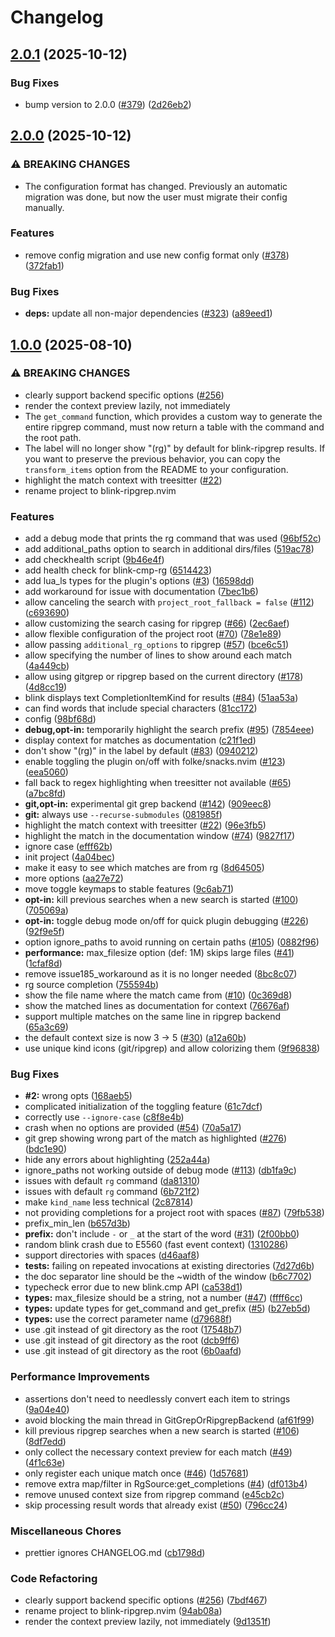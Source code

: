 # Changelog

## [2.0.1](https://github.com/mikavilpas/blink-ripgrep.nvim/compare/v2.0.0...v2.0.1) (2025-10-12)


### Bug Fixes

* bump version to 2.0.0 ([#379](https://github.com/mikavilpas/blink-ripgrep.nvim/issues/379)) ([2d26eb2](https://github.com/mikavilpas/blink-ripgrep.nvim/commit/2d26eb252745d1670e64656657d9f34d158fd25f))

## [2.0.0](https://github.com/mikavilpas/blink-ripgrep.nvim/compare/v1.0.0...v2.0.0) (2025-10-12)


### ⚠ BREAKING CHANGES

* The configuration format has changed. Previously an automatic migration was done, but now the user must migrate their config manually.

### Features

* remove config migration and use new config format only ([#378](https://github.com/mikavilpas/blink-ripgrep.nvim/issues/378)) ([372fab1](https://github.com/mikavilpas/blink-ripgrep.nvim/commit/372fab131330eb697c730e42d6e35a7c68167fbf))


### Bug Fixes

* **deps:** update all non-major dependencies ([#323](https://github.com/mikavilpas/blink-ripgrep.nvim/issues/323)) ([a89eed1](https://github.com/mikavilpas/blink-ripgrep.nvim/commit/a89eed1e48859bc59d9e0ba729727a885f24fb67))

## [1.0.0](https://github.com/mikavilpas/blink-ripgrep.nvim/compare/v1.0.0...v1.0.0) (2025-08-10)


### ⚠ BREAKING CHANGES

* clearly support backend specific options ([#256](https://github.com/mikavilpas/blink-ripgrep.nvim/issues/256))
* render the context preview lazily, not immediately
* The `get_command` function, which provides a custom way to generate the entire ripgrep command, must now return a table with the command and the root path.
* The label will no longer show "(rg)" by default for blink-ripgrep results. If you want to preserve the previous behavior, you can copy the `transform_items` option from the README to your configuration.
* highlight the match context with treesitter ([#22](https://github.com/mikavilpas/blink-ripgrep.nvim/issues/22))
* rename project to blink-ripgrep.nvim

### Features

* add a debug mode that prints the rg command that was used ([96bf52c](https://github.com/mikavilpas/blink-ripgrep.nvim/commit/96bf52cd405d16ed6474302b21b38778dc5a7b38))
* add additional_paths option to search in additional dirs/files ([519ac78](https://github.com/mikavilpas/blink-ripgrep.nvim/commit/519ac7894113f6a7b517b157c26e31fbd58a0de5))
* add checkhealth script ([9b46e4f](https://github.com/mikavilpas/blink-ripgrep.nvim/commit/9b46e4fa81ca1b3a73b676741eb466b02f2b1d73))
* add health check for blink-cmp-rg ([6514423](https://github.com/mikavilpas/blink-ripgrep.nvim/commit/65144236503203f63046eb9f0a4b2094c7b21817))
* add lua_ls types for the plugin's options ([#3](https://github.com/mikavilpas/blink-ripgrep.nvim/issues/3)) ([16598dd](https://github.com/mikavilpas/blink-ripgrep.nvim/commit/16598dd1c47c1f5ef163d552ac1c5d66e886f8dd))
* add workaround for issue with documentation ([7bec1b6](https://github.com/mikavilpas/blink-ripgrep.nvim/commit/7bec1b61233cc81384eda181d099370a8282218b))
* allow canceling the search with `project_root_fallback = false` ([#112](https://github.com/mikavilpas/blink-ripgrep.nvim/issues/112)) ([c693690](https://github.com/mikavilpas/blink-ripgrep.nvim/commit/c6936902a29ee41493c09b174b08ec3f95ab722b))
* allow customizing the search casing for ripgrep ([#66](https://github.com/mikavilpas/blink-ripgrep.nvim/issues/66)) ([2ec6aef](https://github.com/mikavilpas/blink-ripgrep.nvim/commit/2ec6aef3517b83659fdaef57b4b1fd4ed41e9692))
* allow flexible configuration of the project root ([#70](https://github.com/mikavilpas/blink-ripgrep.nvim/issues/70)) ([78e1e89](https://github.com/mikavilpas/blink-ripgrep.nvim/commit/78e1e89f2306bf707fdd0b668b61a313e27f1144))
* allow passing `additional_rg_options` to ripgrep ([#57](https://github.com/mikavilpas/blink-ripgrep.nvim/issues/57)) ([bce6c51](https://github.com/mikavilpas/blink-ripgrep.nvim/commit/bce6c517d24dfa24fec862ad79f0aa85d0b95e85))
* allow specifying the number of lines to show around each match ([4a449cb](https://github.com/mikavilpas/blink-ripgrep.nvim/commit/4a449cb3f7cb28b63fbd1d6d93e02008aa59cb09))
* allow using gitgrep or ripgrep based on the current directory ([#178](https://github.com/mikavilpas/blink-ripgrep.nvim/issues/178)) ([4d8cc19](https://github.com/mikavilpas/blink-ripgrep.nvim/commit/4d8cc19ca63a8236d6c9da384e2d7b0f63517069))
* blink displays text CompletionItemKind for results ([#84](https://github.com/mikavilpas/blink-ripgrep.nvim/issues/84)) ([51aa53a](https://github.com/mikavilpas/blink-ripgrep.nvim/commit/51aa53a2ec044ea6c6ed61d6ac8e68f4aa940482))
* can find words that include special characters ([81cc172](https://github.com/mikavilpas/blink-ripgrep.nvim/commit/81cc172f44bec0ad0981f17d7547e03b0aacc105))
* config ([98bf68d](https://github.com/mikavilpas/blink-ripgrep.nvim/commit/98bf68dcf9de6ff3125f5089898716a26016a8a2))
* **debug,opt-in:** temporarily highlight the search prefix ([#95](https://github.com/mikavilpas/blink-ripgrep.nvim/issues/95)) ([7854eee](https://github.com/mikavilpas/blink-ripgrep.nvim/commit/7854eeedf478f3eaf2c22d7bbb2dad16c2b12153))
* display context for matches as documentation ([c21f1ed](https://github.com/mikavilpas/blink-ripgrep.nvim/commit/c21f1ed685d0fee7a8a7dc29bd24fad39b01546e))
* don't show "(rg)" in the label by default ([#83](https://github.com/mikavilpas/blink-ripgrep.nvim/issues/83)) ([0940212](https://github.com/mikavilpas/blink-ripgrep.nvim/commit/09402126fa63afa991947132f68ede6f1239c4ac))
* enable toggling the plugin on/off with folke/snacks.nvim ([#123](https://github.com/mikavilpas/blink-ripgrep.nvim/issues/123)) ([eea5060](https://github.com/mikavilpas/blink-ripgrep.nvim/commit/eea5060f45dd8ca4fec8be25f6a4c0c2ff04dbf5))
* fall back to regex highlighting when treesitter not available ([#65](https://github.com/mikavilpas/blink-ripgrep.nvim/issues/65)) ([a7bc8fd](https://github.com/mikavilpas/blink-ripgrep.nvim/commit/a7bc8fd1743a6fda645756fd498c738d15637072))
* **git,opt-in:** experimental git grep backend ([#142](https://github.com/mikavilpas/blink-ripgrep.nvim/issues/142)) ([909eec8](https://github.com/mikavilpas/blink-ripgrep.nvim/commit/909eec82d2d48190541d282e5eff4cf7d06693b3))
* **git:** always use `--recurse-submodules` ([081985f](https://github.com/mikavilpas/blink-ripgrep.nvim/commit/081985f9110f0183d27e26f3ae90dd9f62c7c349))
* highlight the match context with treesitter ([#22](https://github.com/mikavilpas/blink-ripgrep.nvim/issues/22)) ([96e3fb5](https://github.com/mikavilpas/blink-ripgrep.nvim/commit/96e3fb539d7abb55f16b04aea5ebcedb1acc7b28))
* highlight the match in the documentation window ([#74](https://github.com/mikavilpas/blink-ripgrep.nvim/issues/74)) ([9827f17](https://github.com/mikavilpas/blink-ripgrep.nvim/commit/9827f17d9b1bb443327ef97ff6b66c8745d67775))
* ignore case ([efff62b](https://github.com/mikavilpas/blink-ripgrep.nvim/commit/efff62ba875f3fa77a7bce7ae315e807b7e00909))
* init project ([4a04bec](https://github.com/mikavilpas/blink-ripgrep.nvim/commit/4a04bece758913ec0a4ee87dfc6a5ac75485f579))
* make it easy to see which matches are from rg ([8d64505](https://github.com/mikavilpas/blink-ripgrep.nvim/commit/8d6450596cb6bfdb078b7069d8273966dc0b2fee))
* more options ([aa27e72](https://github.com/mikavilpas/blink-ripgrep.nvim/commit/aa27e728222034de4e4f642d397fd849481de8f2))
* move toggle keymaps to stable features ([9c6ab71](https://github.com/mikavilpas/blink-ripgrep.nvim/commit/9c6ab71b0a4131106f81372d7dff57c48de621b2))
* **opt-in:** kill previous searches when a new search is started ([#100](https://github.com/mikavilpas/blink-ripgrep.nvim/issues/100)) ([705069a](https://github.com/mikavilpas/blink-ripgrep.nvim/commit/705069a57566a5e7427025264451c581f0bfb9c4))
* **opt-in:** toggle debug mode on/off for quick plugin debugging ([#226](https://github.com/mikavilpas/blink-ripgrep.nvim/issues/226)) ([92f9e5f](https://github.com/mikavilpas/blink-ripgrep.nvim/commit/92f9e5fbc871cfe742195de3f6c89ab39421d3a4))
* option ignore_paths to avoid running on certain paths ([#105](https://github.com/mikavilpas/blink-ripgrep.nvim/issues/105)) ([0882f96](https://github.com/mikavilpas/blink-ripgrep.nvim/commit/0882f96daf940c4d17358aa76f3ccf213a7df3b2))
* **performance:** max_filesize option (def: 1M) skips large files ([#41](https://github.com/mikavilpas/blink-ripgrep.nvim/issues/41)) ([1cfaf8d](https://github.com/mikavilpas/blink-ripgrep.nvim/commit/1cfaf8db14fdba802886a7bd30c1ae49dba93a91))
* remove issue185_workaround as it is no longer needed ([8bc8c07](https://github.com/mikavilpas/blink-ripgrep.nvim/commit/8bc8c07ada9a456d9b87b003c4732537f309ee74))
* rg source completion ([755594b](https://github.com/mikavilpas/blink-ripgrep.nvim/commit/755594ba7fafd08d2eff94e3f00056eae6369fbe))
* show the file name where the match came from ([#10](https://github.com/mikavilpas/blink-ripgrep.nvim/issues/10)) ([0c369d8](https://github.com/mikavilpas/blink-ripgrep.nvim/commit/0c369d8f4f409b170a95a0370b999674010082e6))
* show the matched lines as documentation for context ([76676af](https://github.com/mikavilpas/blink-ripgrep.nvim/commit/76676af8b964d48fbe131882c851da6e238e7edd))
* support multiple matches on the same line in ripgrep backend ([65a3c69](https://github.com/mikavilpas/blink-ripgrep.nvim/commit/65a3c6974fe310ee457f79b81ec72b64d0ec02f1))
* the default context size is now 3 -&gt; 5 ([#30](https://github.com/mikavilpas/blink-ripgrep.nvim/issues/30)) ([a12a60b](https://github.com/mikavilpas/blink-ripgrep.nvim/commit/a12a60ba54398c980f78f488219f28ce5860ea6e))
* use unique kind icons (git/ripgrep) and allow colorizing them ([9f96838](https://github.com/mikavilpas/blink-ripgrep.nvim/commit/9f968385bbed53b5996723ae28ca509eb1d4381e))


### Bug Fixes

* **#2:** wrong opts ([168aeb5](https://github.com/mikavilpas/blink-ripgrep.nvim/commit/168aeb5d361081da6fbdf810de3266d41d2a1165))
* complicated initialization of the toggling feature ([61c7dcf](https://github.com/mikavilpas/blink-ripgrep.nvim/commit/61c7dcfebc764ae0aa981a9216bbcfd2630f513e))
* correctly use `--ignore-case` ([c8f8e4b](https://github.com/mikavilpas/blink-ripgrep.nvim/commit/c8f8e4b5a803e3d1c95652876c94b113ee08b146))
* crash when no options are provided ([#54](https://github.com/mikavilpas/blink-ripgrep.nvim/issues/54)) ([70a5a17](https://github.com/mikavilpas/blink-ripgrep.nvim/commit/70a5a17b951950335d8277b8dbf20927dcbee60f))
* git grep showing wrong part of the match as highlighted ([#276](https://github.com/mikavilpas/blink-ripgrep.nvim/issues/276)) ([bdc1e90](https://github.com/mikavilpas/blink-ripgrep.nvim/commit/bdc1e90da30bf34d6c5551ee49cb7ad4a7ba3428))
* hide any errors about highlighting ([252a44a](https://github.com/mikavilpas/blink-ripgrep.nvim/commit/252a44ae71cabc5f625ca0d91703d4ea3059d4bd))
* ignore_paths not working outside of debug mode ([#113](https://github.com/mikavilpas/blink-ripgrep.nvim/issues/113)) ([db1fa9c](https://github.com/mikavilpas/blink-ripgrep.nvim/commit/db1fa9c4321172dd70b13b1ef292bb1d923e87dc))
* issues with default `rg` command ([da81310](https://github.com/mikavilpas/blink-ripgrep.nvim/commit/da81310760e5c14241f19c93e32f8c3cc31fe7f3))
* issues with default `rg` command ([6b721f2](https://github.com/mikavilpas/blink-ripgrep.nvim/commit/6b721f2da7abe1a13daee69675040b8b8c938187))
* make `kind_name` less technical ([2c87814](https://github.com/mikavilpas/blink-ripgrep.nvim/commit/2c87814a1ac19447330ecc760d231a91f6789bfb))
* not providing completions for a project root with spaces ([#87](https://github.com/mikavilpas/blink-ripgrep.nvim/issues/87)) ([79fb538](https://github.com/mikavilpas/blink-ripgrep.nvim/commit/79fb538d06c38a108a1d251552a9f3fc3b80a491))
* prefix_min_len ([b657d3b](https://github.com/mikavilpas/blink-ripgrep.nvim/commit/b657d3bff3536c8e6e0bb399a8a0fe839ea2f9df))
* **prefix:** don't include `-` or `_` at the start of the word ([#31](https://github.com/mikavilpas/blink-ripgrep.nvim/issues/31)) ([2f00bb0](https://github.com/mikavilpas/blink-ripgrep.nvim/commit/2f00bb08e498061ee72754de1ac46845ff2377e8))
* random blink crash due to E5560 (fast event context) ([1310286](https://github.com/mikavilpas/blink-ripgrep.nvim/commit/1310286ad9ffd9261b0dd70024ce927a0dc660e3))
* support directories with spaces ([d46aaf8](https://github.com/mikavilpas/blink-ripgrep.nvim/commit/d46aaf82f9dcf675a44fff58b7fdf9248ab20f9c))
* **tests:** failing on repeated invocations at existing directories ([7d27d6b](https://github.com/mikavilpas/blink-ripgrep.nvim/commit/7d27d6bf41d0364ef4baf5a93efa630f75a0a7ff))
* the doc separator line should be the ~width of the window ([b6c7702](https://github.com/mikavilpas/blink-ripgrep.nvim/commit/b6c77026ad126a4cf5a075da6a07ea795fd4200e))
* typecheck error due to new blink.cmp API ([ca538d1](https://github.com/mikavilpas/blink-ripgrep.nvim/commit/ca538d15bd22fedd3408064d2b25ff8d56ec8ce8))
* **types:** max_filesize should be a string, not a number ([#47](https://github.com/mikavilpas/blink-ripgrep.nvim/issues/47)) ([ffff6cc](https://github.com/mikavilpas/blink-ripgrep.nvim/commit/ffff6cca96568ab8407613d9e9caee1a9144873c))
* **types:** update types for get_command and get_prefix ([#5](https://github.com/mikavilpas/blink-ripgrep.nvim/issues/5)) ([b27eb5d](https://github.com/mikavilpas/blink-ripgrep.nvim/commit/b27eb5dc681fd7a4dcf7981d9eeb9980de50d233))
* **types:** use the correct parameter name ([d79688f](https://github.com/mikavilpas/blink-ripgrep.nvim/commit/d79688fbdda26476a4bc15c4afa85cd2a189eaa2))
* use .git instead of git directory as the root ([17548b7](https://github.com/mikavilpas/blink-ripgrep.nvim/commit/17548b762717844d04d59f39e2259a52bfbd4bc5))
* use .git instead of git directory as the root ([dcb9ff6](https://github.com/mikavilpas/blink-ripgrep.nvim/commit/dcb9ff6ca89d6e8752051b3c685ff0a4ac26ff4f))
* use .git instead of git directory as the root ([6b0aafd](https://github.com/mikavilpas/blink-ripgrep.nvim/commit/6b0aafdf57b199ec0d88266e772b1935ef2defc3))


### Performance Improvements

* assertions don't need to needlessly convert each item to strings ([9a04e40](https://github.com/mikavilpas/blink-ripgrep.nvim/commit/9a04e40ec7d72fff233e893e8287b1a8d8bc7332))
* avoid blocking the main thread in GitGrepOrRipgrepBackend ([af61f99](https://github.com/mikavilpas/blink-ripgrep.nvim/commit/af61f99945e15b195fbce017230cedb0497ded4d))
* kill previous ripgrep searches when a new search is started ([#106](https://github.com/mikavilpas/blink-ripgrep.nvim/issues/106)) ([8df7edd](https://github.com/mikavilpas/blink-ripgrep.nvim/commit/8df7edd8569ce18b3cae47290c8766a46a9b1cb6))
* only collect the necessary context preview for each match ([#49](https://github.com/mikavilpas/blink-ripgrep.nvim/issues/49)) ([4f1c63e](https://github.com/mikavilpas/blink-ripgrep.nvim/commit/4f1c63eb84a94ad463e76b20cb0dda657a1bedbf))
* only register each unique match once ([#46](https://github.com/mikavilpas/blink-ripgrep.nvim/issues/46)) ([1d57681](https://github.com/mikavilpas/blink-ripgrep.nvim/commit/1d576810c33b5c11022e5865a24d66e0d8f0f1ca))
* remove extra map/filter in RgSource:get_completions ([#4](https://github.com/mikavilpas/blink-ripgrep.nvim/issues/4)) ([df013b4](https://github.com/mikavilpas/blink-ripgrep.nvim/commit/df013b470e3da01a0b9ece1b6c5689b857c66f63))
* remove unused context size from ripgrep command ([e45cb2c](https://github.com/mikavilpas/blink-ripgrep.nvim/commit/e45cb2cb444ea909574b509e9719e23988ee9348))
* skip processing result words that already exist ([#50](https://github.com/mikavilpas/blink-ripgrep.nvim/issues/50)) ([796cc24](https://github.com/mikavilpas/blink-ripgrep.nvim/commit/796cc24bb56cda813f768d6bd6aed12c32ad93b4))


### Miscellaneous Chores

* prettier ignores CHANGELOG.md ([cb1798d](https://github.com/mikavilpas/blink-ripgrep.nvim/commit/cb1798d774d69f35c35eb6e2d23a4f2d1d73af31))


### Code Refactoring

* clearly support backend specific options ([#256](https://github.com/mikavilpas/blink-ripgrep.nvim/issues/256)) ([7bdf467](https://github.com/mikavilpas/blink-ripgrep.nvim/commit/7bdf467bee22ea3e61b0c76d8f8feb6deaffcd16))
* rename project to blink-ripgrep.nvim ([94ab08a](https://github.com/mikavilpas/blink-ripgrep.nvim/commit/94ab08afe39223b087c3002a4d2d296da10e6e86))
* render the context preview lazily, not immediately ([9d1351f](https://github.com/mikavilpas/blink-ripgrep.nvim/commit/9d1351f4f226b3ea65c84141279cbe80098c30af))
